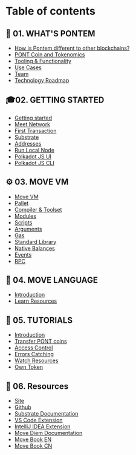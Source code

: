 # Table of contents

## 📌 01. WHAT'S PONTEM
* [How is Pontem different to other blockchains?](./pontem/how_pontem_different.md)
* [PONT Coin and Tokenomics](./pontem/pont_coin_tokenomics.md)
* [Tooling & Functionality](./pontem/tooling.md)
* [Use Cases](./pontem/use_cases.md)
* [Team](./pontem/team.md)
* [Technology Roadmap](./pontem/roadmap.md)

## 🎓02. GETTING STARTED
* [Getting started]()
* [Meet Network]()
* [First Transaction]()
* [Substrate](./getting_started/substrate.md)
* [Addresses](./getting_started/addresses.md)
* [Run Local Node](./getting_started/local_node.md)
* [Polkadot JS UI](./getting_started/ui.md)
* [Polkadot JS CLI]()

## ⚙️ 03. MOVE VM
* [Move VM](./move_vm/README.md)
* [Pallet](./move_vm/pallet.md)
* [Compiler & Toolset](./move_vm/compiler_&_toolset.md)
* [Modules](./move_vm/modules.md)
* [Scripts](./move_vm/scripts.md)
* [Arguments](./move_vm/arguments.md)
* [Gas](./move_vm/gas.md)
* [Standard Library](./move_vm/stdlib.md)
* [Native Balances](./move_vm/native_balances.md)
* [Events]()
* [RPC](./move_vm/rpc.md)

## 📘 04. MOVE LANGUAGE
* [Introduction](./lang/README.md)
* [Learn Resources](./lang/learn_resources.md)

## 🔧 05. TUTORIALS
* [Introduction](./tutorials/README.md)
* [Transfer PONT coins](./tutorials/transfer.md)
* [Access Control](./tutorials/access_control.md)
* [Errors Catching](./tutorials/errors.md)
* [Watch Resources](./tutorials/watch_resources.md)
* [Own Token](./tutorials/token.md)

## 🔗 06. Resources
* [Site](https://pontem.network)
* [Github](https://github.com/pontem-network)
* [Substrate Documentation](https://substrate.dev/)
* [VS Code Extension](https://marketplace.visualstudio.com/items?itemName=PontemNetwork.move-language)
* [IntelliJ IDEA Extension](https://plugins.jetbrains.com/plugin/14721-move-language)
* [Move Diem Documentation](https://developers.diem.com/main/docs/move-introduction)
* [Move Book EN](https://move-book.com)
* [Move Book CN](https://move-book.com/cn/)
